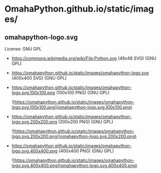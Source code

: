 # OmahaPython.github.io/static/images/

## omahapython-logo.svg
License: GNU GPL

- https://commons.wikimedia.org/wiki/File:Python.svg (48x48 SVG) (GNU GPL)
- https://omahapython.github.io/static/images/omahapython-logo.svg (400x400 SVG) (GNU GPL)
- https://omahapython.github.io/static/images/omahapython-logo.svg.100x100.png (100x100 PNG) (GNU GPL)

  ![https://omahapython.github.io/static/images/omahapython-logo.svg.100x100.png](omahapython-logo.svg.100x100.png)
- https://omahapython.github.io/static/images/omahapython-logo.svg.200x200.png (200x200 PNG) (GNU GPL)

  ![https://omahapython.github.io/static/images/omahapython-logo.svg.200x200.png](omahapython-logo.svg.200x200.png)
- https://omahapython.github.io/static/images/omahapython-logo.svg.400x400.png (400x400 PNG) (GNU GPL)

  ![https://omahapython.github.io/static/images/omahapython-logo.svg.400x400.png](omahapython-logo.svg.400x400.png)

